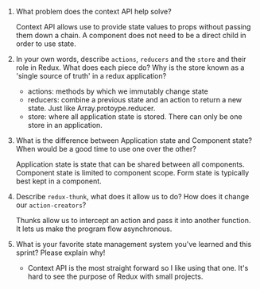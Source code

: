 1. What problem does the context API help solve?

    Context API allows use to provide state values to props without passing them down a chain. A component does not
     need to be a direct child in order to use state.

1. In your own words, describe `actions`, `reducers` and the `store` and their role in Redux. What does each piece do? Why is the store known as a 'single source of truth' in a redux application?

    * actions: methods by which we immutably change state
    * reducers: combine a previous state and an action to return a new state. Just like Array.protoype.reducer.
    * store: where all application state is stored. There can only be one store in an application.

1. What is the difference between Application state and Component state? When would be a good time to use one over the other?

    Application state is state that can be shared between all components. Component state is limited to component
     scope. Form state is typically best kept in a component.

1. Describe `redux-thunk`, what does it allow us to do? How does it change our `action-creators`?

    Thunks allow us to intercept an action and pass it into another function. It lets us make the program flow
     asynchronous.

1. What is your favorite state management system you've learned and this sprint? Please explain why!

    * Context API is the most straight forward so I like using that one. It's hard to see the purpose of Redux with
     small projects.

